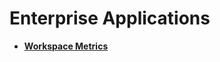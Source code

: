 # Enterprise Applications<a name="EN-US_TOPIC_0120444309"></a>

-   **[Workspace Metrics](workspace-metrics.md)**  


